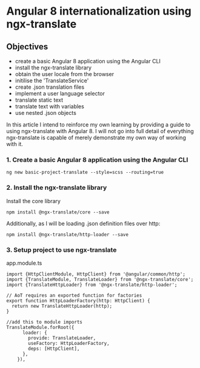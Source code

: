 # Angular 8 internationalization using ngx-translate

## Objectives

- create a basic Angular 8 application using the Angular CLI
- install the ngx-translate library
- obtain the user locale from the browser
- initilise the 'TranslateService'
- create .json translation files
- implement a user language selector
- translate static text
- translate text with variables
- use nested .json objects

In this article I intend to reinforce my own learning by providing a guide to using ngx-translate with Angular 8. I will not go into full detail of everything ngx-translate is capable of merely demonstrate my own way of working with it.

### 1. Create a basic Angular 8 application using the Angular CLI

`ng new basic-project-translate --style=scss --routing=true`

### 2. Install the ngx-translate library

Install the core library

`npm install @ngx-translate/core --save`

Additionally, as I will be loading .json definition files over http:

`npm install @ngx-translate/http-loader --save`

### 3. Setup project to use ngx-translate

app.module.ts

<pre><code>import {HttpClientModule, HttpClient} from '@angular/common/http';
import {TranslateModule, TranslateLoader} from '@ngx-translate/core';
import {TranslateHttpLoader} from '@ngx-translate/http-loader';

// AoT requires an exported function for factories
export function HttpLoaderFactory(http: HttpClient) {
  return new TranslateHttpLoader(http);
}

//add this to module imports
TranslateModule.forRoot({
      loader: {
        provide: TranslateLoader,
        useFactory: HttpLoaderFactory,
        deps: [HttpClient],
      },
    }),
</code></pre>
